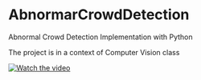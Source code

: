 # AbnormarCrowdDetection
Abnormal Crowd Detection Implementation with Python

The project is in a context of Computer Vision class

[![Watch the video](https://raw.github.com/GabLeRoux/WebMole/master/ressources/WebMole_Youtube_Video.png)](http://youtu.be/vt5fpE0bzSY)
